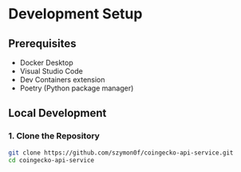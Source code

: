 # Development Setup

## Prerequisites
- Docker Desktop
- Visual Studio Code
- Dev Containers extension
- Poetry (Python package manager)

## Local Development

### 1. Clone the Repository
```bash
git clone https://github.com/szymon0f/coingecko-api-service.git
cd coingecko-api-service